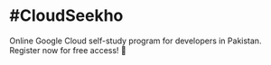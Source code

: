 # #CloudSeekho

Online Google Cloud self-study program for developers in Pakistan. Register now for free access! 🚀
